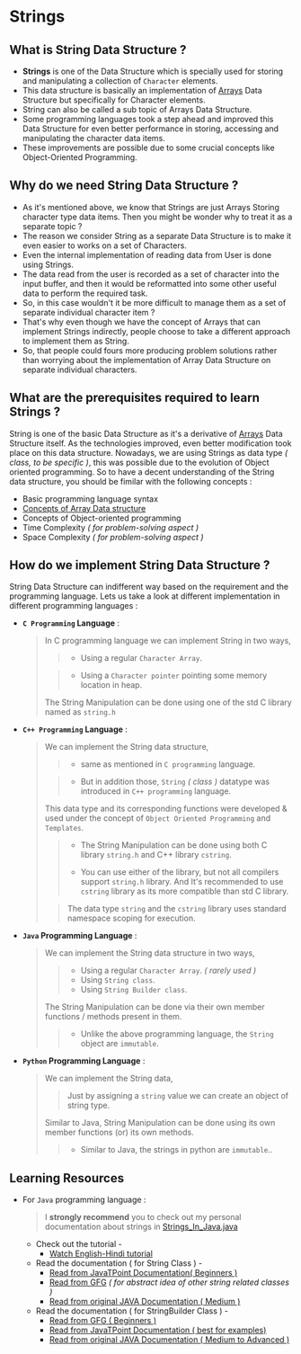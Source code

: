 # Strings

## What is String Data Structure ?

- **Strings** is one of the Data Structure which is specially used for storing and manipulating a collection of `Character` elements.
- This data structure is basically an implementation of [Arrays](../Array_Data_Structure "Learn Arrays Data Structure") Data Structure but specifically for Character elements.
- String can also be called a sub topic of Arrays Data Structure.
- Some programming languages took a step ahead and improved this Data Structure for even better performance in storing, accessing and manipulating the character data items.
- These improvements are possible due to some crucial concepts like Object-Oriented Programming.

## Why do we need String Data Structure ?

- As it's mentioned above, we know that Strings are just Arrays Storing character type data items. Then you might be wonder why to treat it as a separate topic ?
- The reason we consider String as a separate Data Structure is to make it even easier to works on a set of Characters.
- Even the internal implementation of reading data from User is done using Strings.
- The data read from the user is recorded as a set of character into the input buffer, and then it would be reformatted into some other useful data to perform the required task.
- So, in this case wouldn't it be more difficult to manage them as a set of separate individual character item ?
- That's why even though we have the concept of Arrays that can implement Strings indirectly, people choose to take a different approach to implement them as String.
- So, that people could fours more producing problem solutions rather than worrying about the implementation of Array Data Structure on separate individual characters.

## What are the prerequisites required to learn Strings ?

String is one of the basic Data Structure as it's a derivative of [Arrays](../Array_Data_Structure "Learn Arrays Data Structure") Data Structure itself.
As the technologies improved, even better modification took place on this data structure.
Nowadays, we are using Strings as data type *( class, to be specific )*, this was possible due to the evolution of Object oriented programming.
So to have a decent understanding of the String data structure, you should be fimilar with the following concepts :

- Basic programming language syntax
- [Concepts of Array Data structure](../Array_Data_Structure/README.md "Learn Array Data Structure")
- Concepts of Object-oriented programming
- Time Complexity *( for problem-solving aspect )*
- Space Complexity *( for problem-solving aspect )*

## How do we implement String Data Structure ?

String Data Structure can indifferent way based on the requirement and the programming language. 
Lets us take a look at different implementation in different programming languages :

- **`C Programming` Language** :

  > In C programming language we can implement String in two ways,
  >
  >> - Using a regular `Character Array`.
  >
  >> - Using a `Character pointer` pointing some memory location in heap.
  >
  > The String Manipulation can be done using one of the std C library named as `string.h`
  
- **`C++ Programming` Language** :
  
  > We can implement the String data structure,
  > 
  >> - same as mentioned in `C programming` language.
  >
  >> - But in addition those, `String` *( class )* datatype was introduced in `C++ programming` language.
  >
  > This data type and its corresponding functions were developed & used under the concept of `Object Oriented Programming` and `Templates`.
  >
  >> - The String Manipulation can be done using both C library `string.h` and C++ library `cstring`.
  >>
  >>-  You can use either of the library, but not all compilers support `string.h` library. And It's recommended to use `cstring` library as its more compatible than std C library.
  >
  >> The data type `string` and the `cstring` library uses standard namespace scoping for execution.

- **`Java` Programming Language** :

  > We can implement the String data structure in two ways,
  > 
  >> - Using a regular `Character Array`. *( rarely used )*
  >> - Using `String class`.
  >> - Using `String Builder class`.
  >
  > The String Manipulation can be done via their own member functions / methods present in them.
  > 
  >> - Unlike the above programming language, the `String` object are `immutable`.

- **`Python` Programming Language** :

  > We can implement the String data,
  > 
  >> Just by assigning a `string` value we can create an object of string type.
  > 
  > Similar to Java, String Manipulation can be done using its own member functions (or) its own methods.
  > 
  >> - Similar to Java, the strings in python are `immutable`..

## Learning Resources

- For `Java` programming language :
  > I **strongly recommend** you to check out my personal documentation about strings in [Strings_In_Java.java](Strings_In_Java.java "Visit Strings_In_Java.java")
  - Check out the tutorial -
    - [Watch English-Hindi tutorial](https://youtu.be/zL1DPZ0Ovlo?list=PL9gnSGHSqcnr_DxHsP7AW9ftq0AtAyYqJ&t=76 "Watch tutorial by Kunal")
  - Read the documentation ( for String Class ) -
    - [Read from JavaTPoint Documentation( Beginners )](https://www.javatpoint.com/java-string "Goto Javatpoint Java String")
    - [Read from GFG](https://www.geeksforgeeks.org/strings-in-java/ "Goto GFG Java Strings") *( for abstract idea of other string related classes )*
    - [Read from original JAVA Documentation ( Medium )](https://docs.oracle.com/javase/7/docs/api/java/lang/String.html "Goto Oracle Java String")
  - Read the documentation ( for StringBuilder Class ) -
    - [Read from GFG ( Beginners )](https://www.geeksforgeeks.org/stringbuilder-class-in-java-with-examples/ "Goto GFG Java StringBuilder")
    - [Read from JavaTPoint Documentation ( best for examples)](https://www.javatpoint.com/StringBuilder-class "Goto javatpoint Java StringBuilder")
    - [Read from original JAVA Documentation ( Medium to Advanced )](https://docs.oracle.com/javase/7/docs/api/java/lang/StringBuilder.html "Goto Oracle Java StringBuilder")